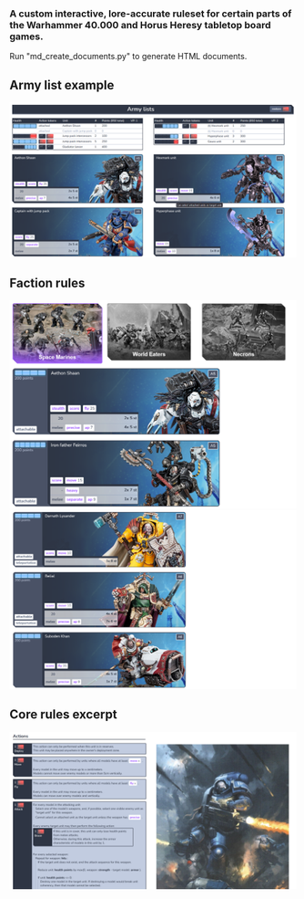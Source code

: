 


### A custom interactive, lore-accurate ruleset for certain parts of the Warhammer 40.000 and Horus Heresy tabletop board games.

Run "md_create_documents.py" to generate HTML documents.

## Army list example
![Missing image](resources/screenshots/army_list.png "Army list example")

## Faction rules
![Missing image](resources/screenshots/faction_rules_1.png "Faction rules 1")
![Missing image](resources/screenshots/faction_rules_2.png "Faction rules 2")

## Core rules excerpt
![Missing image](resources/screenshots/core_rules.png "Core rules")

